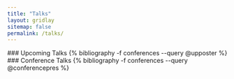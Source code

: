 ```yaml
---
title: "Talks"
layout: gridlay
sitemap: false
permalink: /talks/
---
```


<div class="jumbotron">
### Upcoming Talks
{% bibliography -f conferences --query @upposter %}
</div>


<div class="jumbotron">
### Conference Talks
{% bibliography -f conferences --query @conferencepres %}
</div>

